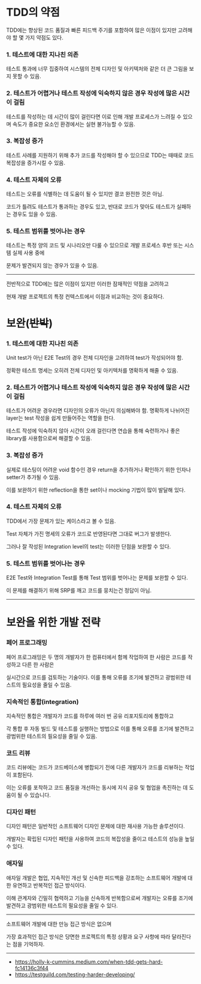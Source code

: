 # TDD의 약점
TDD에는 향상된 코드 품질과 빠른 피드백 주기를 포함하여 많은 이점이 있지만 고려해야 할 몇 가지 약점도 있다.

### 1. 테스트에 대한 지나친 의존
테스트 통과에 너무 집중하여 시스템의 전체 디자인 및 아키텍처와 같은 더 큰 그림을 보지 못할 수 있음.

### 2. 테스트가 어렵거나 테스트 작성에 익숙하지 않은 경우 작성에 많은 시간이 걸림 
테스트를 작성하는 데 시간이 많이 걸린다면
이로 인해 개발 프로세스가 느려질 수 있으며 속도가 중요한 요소인 환경에서는 실현 불가능할 수 있음.

### 3. 복잡성 증가
테스트 사례를 지원하기 위해 추가 코드를 작성해야 할 수 있으므로 TDD는 때때로 코드 복잡성을 증가시킬 수 있음.

### 4. 테스트 자체의 오류
테스트는 오류를 식별하는 데 도움이 될 수 있지만 결코 완전한 것은 아님. 

코드가 틀려도 테스트가 통과하는 경우도 있고, 반대로 코드가 맞아도 테스트가 실패하는 경우도 있을 수 있음.

### 5. 테스트 범위를 벗어나는 경우
테스트는 특정 양의 코드 및 시나리오만 다룰 수 있으므로 개발 프로세스 후반 또는 시스템 실제 사용 중에 

문제가 발견되지 않는 경우가 있을 수 있음.

---
전반적으로 TDD에는 많은 이점이 있지만 이러한 잠재적인 약점을 고려하고 

현재 개발 프로젝트의 특정 컨텍스트에서 이점과 비교하는 것이 중요하다.

# 보완(~~반박~~)
### 1. 테스트에 대한 지나친 의존
Unit test가 아닌 E2E Test의 경우 전체 디자인을 고려하여 test가 작성되어야 함.

정확한 테스트 명세는 오히려 전체 디자인 및 아키텍처를 명확하게 해줄 수 있음.
### 2. 테스트가 어렵거나 테스트 작성에 익숙하지 않은 경우 작성에 많은 시간이 걸림
테스트가 어려운 경우라면 디자인의 오류가 아닌지 의심해봐야 함. 명확하게 나뉘어진 layer는 test 작성을 쉽게 만들어주는 역할을 한다.

테스트 작성에 익숙하지 않아 시간이 오래 걸린다면 연습을 통해 숙련하거나 좋은 library를 사용함으로써 해결할 수 있음.

### 3. 복잡성 증가
실제로 테스팅이 어려운 void 함수인 경우 return을 추가하거나 확인하기 위한 인자나 setter가 추가될 수 있음.

이를 보완하기 위한 reflection을 통한 set이나 mocking 기법이 많이 발달해 있다.

### 4. 테스트 자체의 오류
TDD에서 가장 문제가 있는 케이스라고 볼 수 있음.

Test 자체가 가진 명세의 오류가 코드로 반영된다면 그대로 버그가 발생한다.

그러나 잘 작성된 Integration level의 test는 이러한 단점을 보완할 수 있다. 

### 5. 테스트 범위를 벗어나는 경우

E2E Test와 Integration Test를 통해 Test 범위를 벗어나는 문제를 보완할 수 있다.

이 문제를 해결하기 위해 SRP를 깨고 코드를 뭉치는건 정답이 아님.

---
# 보완을 위한 개발 전략

### 페어 프로그래밍
페어 프로그래밍은 두 명의 개발자가 한 컴퓨터에서 함께 작업하여 한 사람은 코드를 작성하고 다른 한 사람은 

실시간으로 코드를 검토하는 기술이다. 이를 통해 오류를 조기에 발견하고 광범위한 테스트의 필요성을 줄일 수 있음.

### 지속적인 통합(integration)
지속적인 통합은 개발자가 코드를 하루에 여러 번 공유 리포지토리에 통합하고 

각 통합 후 자동 빌드 및 테스트를 실행하는 방법으로 이를 통해 오류를 조기에 발견하고 광범위한 테스트의 필요성을 줄일 수 있음.

### 코드 리뷰
코드 리뷰에는 코드가 코드베이스에 병합되기 전에 다른 개발자가 코드를 리뷰하는 작업이 포함된다.

이는 오류를 포착하고 코드 품질을 개선하는 동시에 지식 공유 및 협업을 촉진하는 데 도움이 될 수 있습니다.

### 디자인 패턴
디자인 패턴은 일반적인 소프트웨어 디자인 문제에 대한 재사용 가능한 솔루션이다.

개발자는 확립된 디자인 패턴을 사용하여 코드의 복잡성을 줄이고 테스트의 성능을 높일 수 있다.

### 애자일
애자일 개발은 협업, 지속적인 개선 및 신속한 피드백을 강조하는 소프트웨어 개발에 대한 유연하고 반복적인 접근 방식이다. 

이해 관계자와 긴밀히 협력하고 기능을 신속하게 반복함으로써 개발자는 오류를 조기에 발견하고 광범위한 테스트의 필요성을 줄일 수 있다.

---

소프트웨어 개발에 대한 만능 접근 방식은 없으며 

가장 효과적인 접근 방식은 당면한 프로젝트의 특정 상황과 요구 사항에 따라 달라진다는 점을 기억하자.


---
* https://holly-k-cummins.medium.com/when-tdd-gets-hard-fc14136c3f44
* https://testguild.com/testing-harder-developing/
